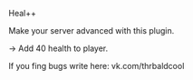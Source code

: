 Heal++

Make your server advanced with this plugin.

  -> Add 40 health to player.

If you fing bugs write here: vk.com/thrbaldcool
